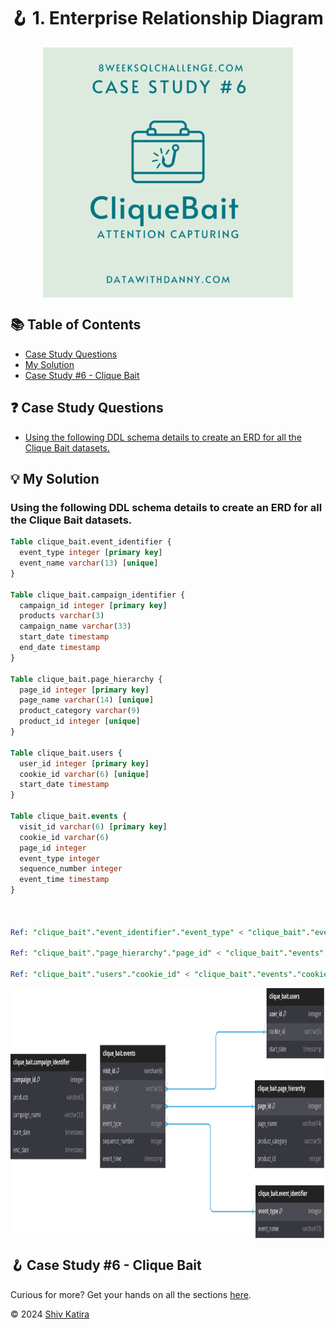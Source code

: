 # 🪝 1. Enterprise Relationship Diagram
<p align="center">
<img src="../../img/6.png" align="center" width="400" height="400" >

## 📚 Table of Contents

* [Case Study Questions](#-case-study-questions)
* [My Solution](#-my-solution)
* [Case Study #6 - Clique Bait](#-case-study-6---clique-bait)

## ❓ Case Study Questions

* [Using the following DDL schema details to create an ERD for all the Clique Bait datasets.](#using-the-following-ddl-schema-details-to-create-an-erd-for-all-the-clique-bait-datasets)

## 💡 My Solution

### Using the following DDL schema details to create an ERD for all the Clique Bait datasets.

```SQL
Table clique_bait.event_identifier {
  event_type integer [primary key]
  event_name varchar(13) [unique]
}

Table clique_bait.campaign_identifier {
  campaign_id integer [primary key]
  products varchar(3)
  campaign_name varchar(33)
  start_date timestamp
  end_date timestamp
}

Table clique_bait.page_hierarchy {
  page_id integer [primary key]
  page_name varchar(14) [unique]
  product_category varchar(9)
  product_id integer [unique]
}

Table clique_bait.users {
  user_id integer [primary key]
  cookie_id varchar(6) [unique]
  start_date timestamp
}

Table clique_bait.events {
  visit_id varchar(6) [primary key]
  cookie_id varchar(6)
  page_id integer
  event_type integer
  sequence_number integer
  event_time timestamp
}



Ref: "clique_bait"."event_identifier"."event_type" < "clique_bait"."events"."event_type"

Ref: "clique_bait"."page_hierarchy"."page_id" < "clique_bait"."events"."page_id"

Ref: "clique_bait"."users"."cookie_id" < "clique_bait"."events"."cookie_id"
```

<img src="../../img/case-study-6-clique-bait-erd.svg" align="center" height="400" >

## 🪝 Case Study #6 - Clique Bait

Curious for more? Get your hands on all the sections [here](../README.md).

© 2024 [Shiv Katira](https://github.com/shivkatira)